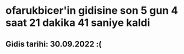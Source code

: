 # ofarukbicer'in gidisine son 5 gun 4 saat 21 dakika 41 saniye kaldi

## Gidis tarihi: 30.09.2022 :(